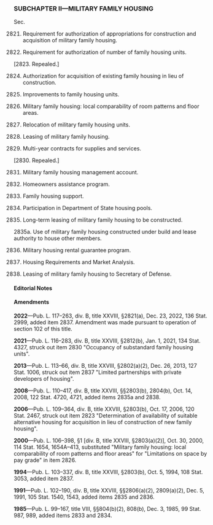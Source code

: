 ### SUBCHAPTER II—MILITARY FAMILY HOUSING ###

Sec.

2821. Requirement for authorization of appropriations for construction and acquisition of military family housing.

2822. Requirement for authorization of number of family housing units.

[2823. Repealed.]

2824. Authorization for acquisition of existing family housing in lieu of construction.

2825. Improvements to family housing units.

2826. Military family housing: local comparability of room patterns and floor areas.

2827. Relocation of military family housing units.

2828. Leasing of military family housing.

2829. Multi-year contracts for supplies and services.

[2830. Repealed.]

2831. Military family housing management account.

2832. Homeowners assistance program.

2833. Family housing support.

2834. Participation in Department of State housing pools.

2835. Long-term leasing of military family housing to be constructed.

2835a. Use of military family housing constructed under build and lease authority to house other members.

2836. Military housing rental guarantee program.

2837. Housing Requirements and Market Analysis.

2838. Leasing of military family housing to Secretary of Defense.

#### **Editorial Notes** ####

#### Amendments ####

**2022**—Pub. L. 117–263, div. B, title XXVIII, §2821(a), Dec. 23, 2022, 136 Stat. 2999, added item 2837. Amendment was made pursuant to operation of section 102 of this title.

**2021**—Pub. L. 116–283, div. B, title XXVIII, §2812(b), Jan. 1, 2021, 134 Stat. 4327, struck out item 2830 "Occupancy of substandard family housing units".

**2013**—Pub. L. 113–66, div. B, title XXVIII, §2802(a)(2), Dec. 26, 2013, 127 Stat. 1006, struck out item 2837 "Limited partnerships with private developers of housing".

**2008**—Pub. L. 110–417, div. B, title XXVIII, §§2803(b), 2804(b), Oct. 14, 2008, 122 Stat. 4720, 4721, added items 2835a and 2838.

**2006**—Pub. L. 109–364, div. B, title XXVIII, §2803(b), Oct. 17, 2006, 120 Stat. 2467, struck out item 2823 "Determination of availability of suitable alternative housing for acquisition in lieu of construction of new family housing".

**2000**—Pub. L. 106–398, §1 [div. B, title XXVIII, §2803(a)(2)], Oct. 30, 2000, 114 Stat. 1654, 1654A–413, substituted "Military family housing: local comparability of room patterns and floor areas" for "Limitations on space by pay grade" in item 2826.

**1994**—Pub. L. 103–337, div. B, title XXVIII, §2803(b), Oct. 5, 1994, 108 Stat. 3053, added item 2837.

**1991**—Pub. L. 102–190, div. B, title XXVIII, §§2806(a)(2), 2809(a)(2), Dec. 5, 1991, 105 Stat. 1540, 1543, added items 2835 and 2836.

**1985**—Pub. L. 99–167, title VIII, §§804(b)(2), 808(b), Dec. 3, 1985, 99 Stat. 987, 989, added items 2833 and 2834.